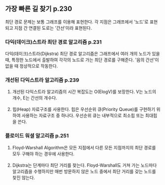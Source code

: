 ## 가장 빠른 길 찾기 p.230
최단 경로 문제는 보통 그래프를 이용해 표현한다. 각 지점은 그래프에서 '노드'로 표현되고 지점 간 연결된 도로는 '간선'이라 표현된다.

### 다익(데이크)스트라 최단 경로 알고리즘 p.231
다익(데이크)스트라(Dijkstra) 최단 경로 알고리즘은 그래프에서 여러 개의 노드가 있을 때, 특정한 노드에서 출발하여 각각의 노드로 가는 최단 경로를 구해준다. '음의 간선'이 없을 때 정상적으로 작동한다.

### 개선된 다익스트라 알고리즘 p.239
1. 개선된 다익스트라 알고리즘의 시간 복잡도는 O(ElogV)를 보장한다. V는 노드의 개수, E는 간선의 개수다.
   <br><br>
2. 힙(Heap) 자료구조를 사용한다. 힙은 우선순위 큐(Priority Queue)를 구현하기 위하여 사용하는 자료구조 중 하나다. 우선순위 큐는 내부적으로 최소힙 또는 최대힙을 쓴다.

### 플로이드 워셜 알고리즘 p.251
1. Floyd-Warshall Algorithm은 모든 지점에서 다른 모든 지점까지의 최단 경로를 모두 구해야 하는 경우에 사용한다.
   <br><br>
2. Dijkstra는 단계마다 최단 거리를 찾는다. Floyd-Warshall도 거쳐 가는 노드마다 알고리즘을 수행하지만 매번 방문하지 않은 노드 중에서 최단 거리를 갖는 노드를 찾진 않는다.